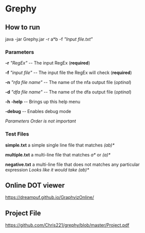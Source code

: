 # Grephy

## How to run
java -jar Grephy.jar -r a*b -f _"Input file.txt"_

### Parameters
**-r** _"RegEx"_         -- The input RegEx (**required**)

**-f** _"input file"_    -- The input file the RegEx will check (**required**)

**-n** _"nfa file name"_ -- The name of the nfa output file (_optinal_)

**-d** _"dfa file name"_ -- The name of the dfa output file (_optinal_)

**-h** **-help**           -- Brings up this help menu

**-debug**             -- Enables debug mode


_Parameters Order is not important_

### Test Files
**simple.txt** a simple single line file that matches _(ab)*_

**multiple.txt** a multi-line file that matches _a*_ or _(a)*_

**negative.txt** a multi-line file that does not matches any particular expression _Looks like it would take (ab)*_

## Online DOT viewer
https://dreampuf.github.io/GraphvizOnline/

## Project File
https://github.com/Chris221/grephy/blob/master/Project.pdf
